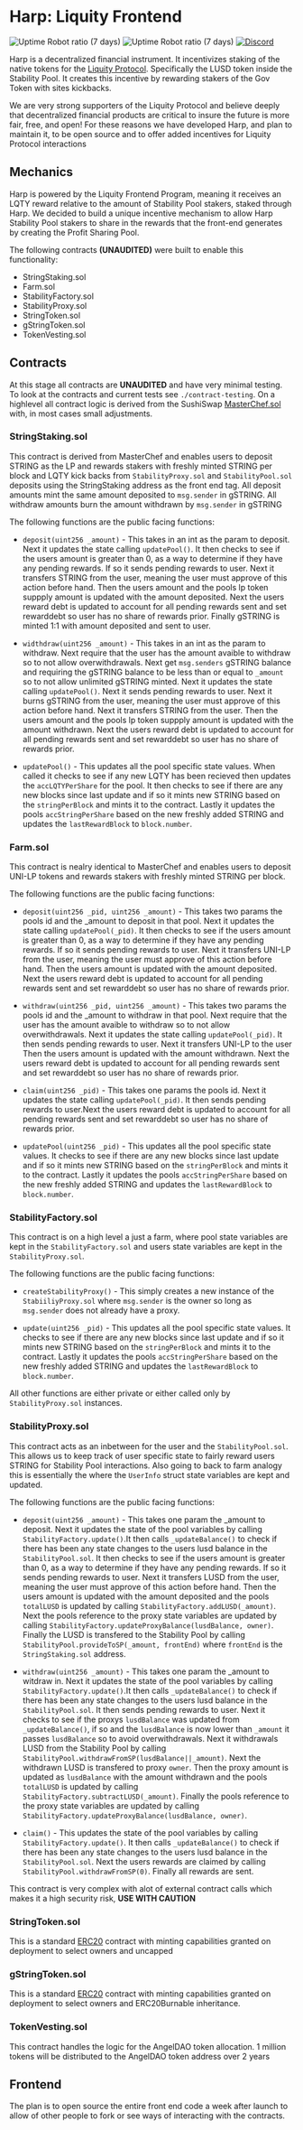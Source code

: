 # Harp: Liquity Frontend

![Uptime Robot ratio (7 days)](https://img.shields.io/uptimerobot/ratio/7/m787957843-96f5171a7954201bc849230e?label=App) ![Uptime Robot ratio (7 days)](https://img.shields.io/uptimerobot/ratio/7/m787957842-0ba226c393ec458a11bacbb1?label=Landing) [![Discord](https://img.shields.io/discord/828467497212182548?label=join%20chat&logo=discord&logoColor=white)](https://discord.gg/BdTRMZje)

Harp is a decentralized financial instrument. It incentivizes staking of the native tokens for the [Liquity Protocol](https://github.com/liquity/dev#readme). Specifically the LUSD token inside the Stability Pool. It creates this incentive by rewarding stakers of the Gov Token with sites kickbacks.

We are very strong supporters of the Liquity Protocol and believe deeply that decentralized financial products are critical to insure the future is more fair, free, and open! For these reasons we have developed Harp, and plan to maintain it, to be open source and to offer added incentives for Liquity Protocol interactions

## Mechanics

Harp is powered by the Liquity Frontend Program, meaning it receives an LQTY reward relative to the amount of Stability Pool stakers, staked through Harp. We decided to build a unique incentive mechanism to allow Harp Stability Pool stakers to share in the rewards that the front-end generates by creating the Profit Sharing Pool.

The following contracts **(UNAUDITED)** were built to enable this functionality:

- StringStaking.sol
- Farm.sol
- StabilityFactory.sol
- StabilityProxy.sol
- StringToken.sol
- gStringToken.sol
- TokenVesting.sol

## Contracts

At this stage all contracts are **UNAUDITED** and have very minimal testing. To look at the contracts and current tests see `./contract-testing`. On a highlevel all contract logic is derived from the SushiSwap [MasterChef.sol](https://github.com/sushiswap/sushiswap/blob/master/contracts/MasterChef.sol) with, in most cases small adjustments.

### StringStaking.sol

This contract is derived from MasterChef and enables users to deposit STRING as the LP and rewards stakers with freshly minted STRING per block and LQTY kick backs from `StabilityProxy.sol` and `StabilityPool.sol` deposits using the StringStaking address as the front end tag. All deposit amounts mint the same amount deposited to `msg.sender` in gSTRING. All withdraw amounts burn the amount withdrawn by `msg.sender` in gSTRING

The following functions are the public facing functions:

- `deposit(uint256 _amount)` - This takes in an int as the param to deposit. Next it updates the state calling `updatePool()`. It then checks to see if the users amount is greater than 0, as a way to determine if they have any pending rewards. If so it sends pending rewards to user. Next it transfers STRING from the user, meaning the user must approve of this action before hand. Then the users amount and the pools lp token suppply amount is updated with the amount deposited. Next the users reward debt is updated to account for all pending rewards sent and set rewarddebt so user has no share of rewards prior. Finally gSTRING is minted 1:1 with amount deposited and sent to user.

- `widthdraw(uint256 _amount)` - This takes in an int as the param to withdraw. Next require that the user has the amount avaible to withdraw so to not allow overwithdrawals. Next get `msg.senders` gSTRING balance and requiring the gSTRING balance to be less than or equal to `_amount` so to not allow unlimited gSTRING minted. Next it updates the state calling `updatePool()`. Next it sends pending rewards to user. Next it burns gSTRING from the user, meaning the user must approve of this action before hand. Next it transfers STRING from the user. Then the users amount and the pools lp token suppply amount is updated with the amount withdrawn. Next the users reward debt is updated to account for all pending rewards sent and set rewarddebt so user has no share of rewards prior.

- `updatePool()` - This updates all the pool specific state values. When called it checks to see if any new LQTY has been recieved then updates the `accLQTYPerShare` for the pool. It then checks to see if there are any new blocks since last update and if so it mints new STRING based on the `stringPerBlock` and mints it to the contract. Lastly it updates the pools `accStringPerShare` based on the new freshly added STRING and updates the `lastRewardBlock` to `block.number`.

### Farm.sol

This contract is nealry identical to MasterChef and enables users to deposit UNI-LP tokens and rewards stakers with freshly minted STRING per block.

The following functions are the public facing functions:

- `deposit(uint256 _pid, uint256 _amount)` - This takes two params the pools id and the \_amount to deposit in that pool. Next it updates the state calling `updatePool(_pid)`. It then checks to see if the users amount is greater than 0, as a way to determine if they have any pending rewards. If so it sends pending rewards to user. Next it transfers UNI-LP from the user, meaning the user must approve of this action before hand. Then the users amount is updated with the amount deposited. Next the users reward debt is updated to account for all pending rewards sent and set rewarddebt so user has no share of rewards prior.

- `withdraw(uint256 _pid, uint256 _amount)` - This takes two params the pools id and the \_amount to withdraw in that pool. Next require that the user has the amount avaible to withdraw so to not allow overwithdrawals. Next it updates the state calling `updatePool(_pid)`. It then sends pending rewards to user. Next it transfers UNI-LP to the user Then the users amount is updated with the amount withdrawn. Next the users reward debt is updated to account for all pending rewards sent and set rewarddebt so user has no share of rewards prior.

- `claim(uint256 _pid)` - This takes one params the pools id. Next it updates the state calling `updatePool(_pid)`. It then sends pending rewards to user.Next the users reward debt is updated to account for all pending rewards sent and set rewarddebt so user has no share of rewards prior.

- `updatePool(uint256 _pid)` - This updates all the pool specific state values. It checks to see if there are any new blocks since last update and if so it mints new STRING based on the `stringPerBlock` and mints it to the contract. Lastly it updates the pools `accStringPerShare` based on the new freshly added STRING and updates the `lastRewardBlock` to `block.number`.

### StabilityFactory.sol

This contract is on a high level a just a farm, where pool state variables are kept in the `StabilityFactory.sol` and users state variables are kept in the `StabilityProxy.sol`.

The following functions are the public facing functions:

- `createStabilityProxy()` - This simply creates a new instance of the `StabiiliyProxy.sol` where `msg.sender` is the owner so long as `msg.sender` does not already have a proxy.

- `update(uint256 _pid)` - This updates all the pool specific state values. It checks to see if there are any new blocks since last update and if so it mints new STRING based on the `stringPerBlock` and mints it to the contract. Lastly it updates the pools `accStringPerShare` based on the new freshly added STRING and updates the `lastRewardBlock` to `block.number`.

All other functions are either private or either called only by `StabilityProxy.sol` instances.

### StabilityProxy.sol

This contract acts as an inbetween for the user and the `StabilityPool.sol`. This allows us to keep track of user specific state to fairly reward users STRING for Stability Pool interactions. Also going to back to farm analogy this is essentially the where the `UserInfo` struct state variables are kept and updated.

The following functions are the public facing functions:

- `deposit(uint256 _amount)` - This takes one param the \_amount to deposit. Next it updates the state of the pool variables by calling `StabilityFactory.update()`.It then calls `_updateBalance()` to check if there has been any state changes to the users lusd balance in the `StabilityPool.sol`. It then checks to see if the users amount is greater than 0, as a way to determine if they have any pending rewards. If so it sends pending rewards to user. Next it transfers LUSD from the user, meaning the user must approve of this action before hand. Then the users amount is updated with the amount deposited and the pools `totalLUSD` is updated by calling `StabilityFactory.addLUSD(_amount)`. Next the pools reference to the proxy state variables are updated by calling `StabilityFactory.updateProxyBalance(lusdBalance, owner)`. Finally the LUSD is transfered to the Stability Pool by calling `StabilityPool.provideToSP(_amount, frontEnd)` where `frontEnd` is the `StringStaking.sol` address.

- `withdraw(uint256 _amount)` - This takes one param the \_amount to witdraw in. Next it updates the state of the pool variables by calling `StabilityFactory.update()`.It then calls `_updateBalance()` to check if there has been any state changes to the users lusd balance in the `StabilityPool.sol`. It then sends pending rewards to user. Next it checks to see if the proxys `lusdBalance` was updated from `_updateBalance()`, if so and the `lusdBalance` is now lower than `_amount` it passes `lusdBalance` so to avoid overwithdrawals. Next it withdrawals LUSD from the Stability Pool by calling `StabilityPool.withdrawFromSP(lusdBalance||_amount)`. Next the withdrawn LUSD is transfered to proxy `owner`. Then the proxy amount is updated as `lusdBalance` with the amount withdrawn and the pools `totalLUSD` is updated by calling `StabilityFactory.subtractLUSD(_amount)`. Finally the pools reference to the proxy state variables are updated by calling `StabilityFactory.updateProxyBalance(lusdBalance, owner)`.

- `claim()` - This updates the state of the pool variables by calling `StabilityFactory.update()`. It then calls `_updateBalance()` to check if there has been any state changes to the users lusd balance in the `StabilityPool.sol`. Next the users rewards are claimed by calling `StabilityPool.withdrawFromSP(0)`. Finally all rewards are sent.

This contract is very complex with alot of external contract calls which makes it a high security risk, **USE WITH CAUTION**

### StringToken.sol

This is a standard [ERC20](https://github.com/ethereum/EIPs/blob/master/EIPS/eip-20.md) contract with minting capabilities granted on deployment to select owners and uncapped

### gStringToken.sol

This is a standard [ERC20](https://github.com/ethereum/EIPs/blob/master/EIPS/eip-20.md) contract with minting capabilities granted on deployment to select owners and ERC20Burnable inheritance.

### TokenVesting.sol

This contract handles the logic for the AngelDAO token allocation. 1 million tokens will be distributed to the AngelDAO token address over 2 years

## Frontend

The plan is to open source the entire front end code a week after launch to allow of other people to fork or see ways of interacting with the contracts.
